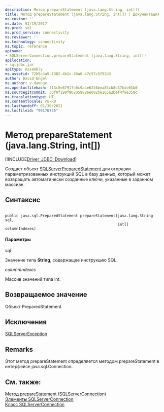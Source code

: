 ```yaml
---
description: Метод prepareStatement (java.lang.String, int[])
title: Метод prepareStatement (java.lang.String, int[]) | Документация Майкрософт
ms.custom: ''
ms.date: 01/19/2017
ms.prod: sql
ms.prod_service: connectivity
ms.reviewer: ''
ms.technology: connectivity
ms.topic: reference
apiname:
- SQLServerConnection.prepareStatement (java.lang.String, int[])
apilocation:
- sqljdbc.jar
apitype: Assembly
ms.assetid: 72b5c4a5-1382-4b2c-80a0-47c97c5f52d3
author: David-Engel
ms.author: v-daenge
ms.openlocfilehash: f13c8e67917a0c9a4e6246bea83cb8d37bde01b0
ms.sourcegitcommit: 33f0f190f962059826e002be165a2bef4f9e350c
ms.translationtype: HT
ms.contentlocale: ru-RU
ms.lasthandoff: 01/30/2021
ms.locfileid: "99176735"
---
```

# <a name="preparestatement-method-javalangstring-int"></a>Метод prepareStatement (java.lang.String, int[])
[!INCLUDE[Driver_JDBC_Download](../../../includes/driver_jdbc_download.md)]

  Создает объект [SQLServerPreparedStatement](../../../connect/jdbc/reference/sqlserverpreparedstatement-class.md) для отправки параметризованных инструкций SQL в базу данных, который может возвращать автоматически созданные ключи, указанные в заданном массиве.  
  
## <a name="syntax"></a>Синтаксис  
  
```  
  
public java.sql.PreparedStatement prepareStatement(java.lang.String sql,  
                                                   int[] columnIndexes)  
```  
  
#### <a name="parameters"></a>Параметры  
 *sql*  
  
 Значение типа **String**, содержащее инструкцию SQL.  
  
 *columnIndexes*  
  
 Массив значений типа int.  
  
## <a name="return-value"></a>Возвращаемое значение  
 Объект PreparedStatement.  
  
## <a name="exceptions"></a>Исключения  
 [SQLServerException](../../../connect/jdbc/reference/sqlserverexception-class.md)  
  
## <a name="remarks"></a>Remarks  
 Этот метод prepareStatement определяется методом prepareStatement в интерфейсе java.sql.Connection.  
  
## <a name="see-also"></a>См. также:  
 [Метод prepareStatement (SQLServerConnection)](../../../connect/jdbc/reference/preparestatement-method-sqlserverconnection.md)   
 [Элементы SQLServerConnection](../../../connect/jdbc/reference/sqlserverconnection-members.md)   
 [Класс SQLServerConnection](../../../connect/jdbc/reference/sqlserverconnection-class.md)  
  
  
